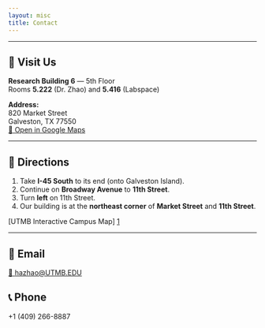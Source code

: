 ```yaml
---
layout: misc
title: Contact
---
```


---
## 📍 Visit Us

**Research Building 6** — 5th Floor  
Rooms **5.222** (Dr. Zhao) and **5.416** (Labspace)

**Address:**  
820 Market Street  
Galveston, TX 77550  
[📍 Open in Google Maps](https://www.google.com/maps/search/?api=1&query=820+Market+St,+Galveston,+TX+77550)

---
## 🚗 Directions

1. Take **I-45 South** to its end (onto Galveston Island).  
2. Continue on **Broadway Avenue** to **11th Street**.  
3. Turn **left** on 11th Street.
4. Our building is at the **northeast corner** of **Market Street** and **11th Street**.

[UTMB Interactive Campus Map] [1]

---
## 📧 Email  
[📧 hazhao@UTMB.EDU](mailto:hazhao@utmb.edu)
## 📞 Phone
+1 (409) 266-8887

[1]: https://www.utmb.edu/map/
